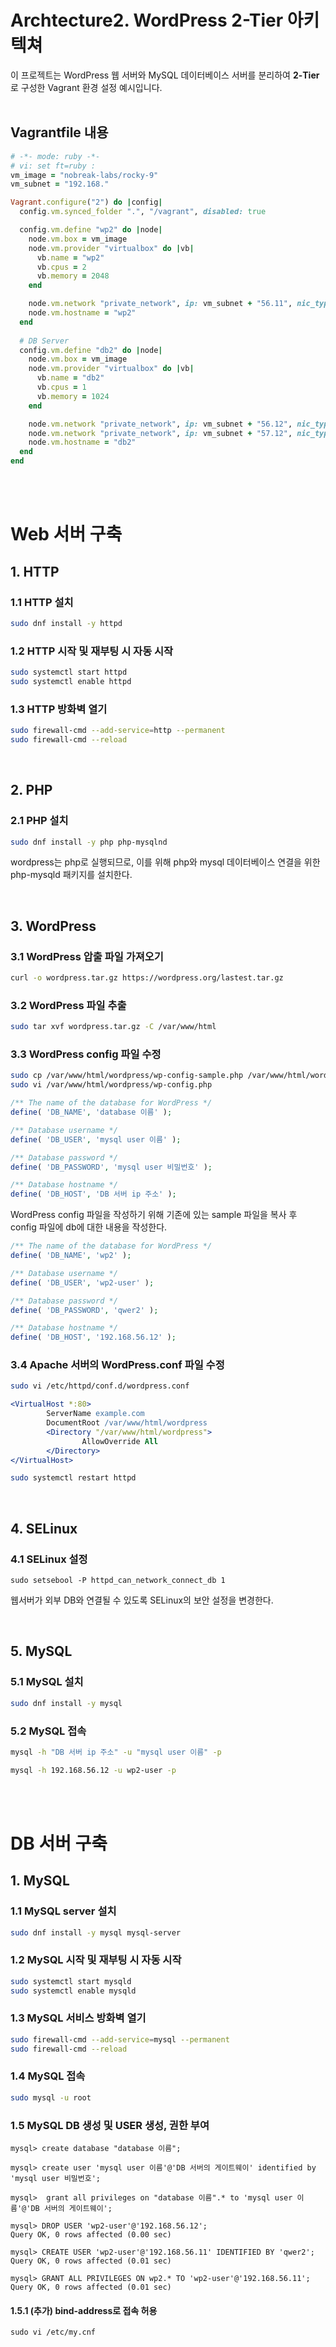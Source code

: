 # Archtecture2. WordPress 2-Tier 아키텍쳐
이 프로젝트는 WordPress 웹 서버와 MySQL 데이터베이스 서버를 분리하여
**2-Tier**로 구성한 Vagrant 환경 설정 예시입니다. 
<br><br>
## Vagrantfile 내용
```ruby
# -*- mode: ruby -*-
# vi: set ft=ruby :
vm_image = "nobreak-labs/rocky-9"
vm_subnet = "192.168."

Vagrant.configure("2") do |config|
  config.vm.synced_folder ".", "/vagrant", disabled: true

  config.vm.define "wp2" do |node|
    node.vm.box = vm_image
    node.vm.provider "virtualbox" do |vb|
      vb.name = "wp2"
      vb.cpus = 2
      vb.memory = 2048
    end

    node.vm.network "private_network", ip: vm_subnet + "56.11", nic_type: "virtio"
    node.vm.hostname = "wp2"
  end
  
  # DB Server
  config.vm.define "db2" do |node|
    node.vm.box = vm_image
    node.vm.provider "virtualbox" do |vb|
      vb.name = "db2"
      vb.cpus = 1
      vb.memory = 1024
    end

    node.vm.network "private_network", ip: vm_subnet + "56.12", nic_type: "virtio"
    node.vm.network "private_network", ip: vm_subnet + "57.12", nic_type: "virtio"
    node.vm.hostname = "db2"
  end
end
```
<br><br>

# Web 서버 구축


## 1. HTTP

### 1.1 HTTP 설치

```bash
sudo dnf install -y httpd
```
### 1.2 HTTP 시작 및 재부팅 시 자동 시작
```bash
sudo systemctl start httpd
sudo systemctl enable httpd
```
### 1.3 HTTP 방화벽 열기
```bash
sudo firewall-cmd --add-service=http --permanent
sudo firewall-cmd --reload
```
<br>

## 2. PHP

### 2.1 PHP 설치
```bash
sudo dnf install -y php php-mysqlnd
```

wordpress는 php로 실행되므로, 이를 위해 php와 mysql 데이터베이스 연결을 위한 php-mysqld 패키지를 설치한다.

<br>


## 3. WordPress

### 3.1 WordPress 압출 파일 가져오기
```bash
curl -o wordpress.tar.gz https://wordpress.org/lastest.tar.gz
```
### 3.2 WordPress 파일 추출
```bash
sudo tar xvf wordpress.tar.gz -C /var/www/html
```
### 3.3 WordPress config 파일 수정
```bash
sudo cp /var/www/html/wordpress/wp-config-sample.php /var/www/html/wordpress/wp-config.php
sudo vi /var/www/html/wordpress/wp-config.php
```
```php
/** The name of the database for WordPress */
define( 'DB_NAME', 'database 이름' );

/** Database username */
define( 'DB_USER', 'mysql user 이름' );

/** Database password */
define( 'DB_PASSWORD', 'mysql user 비밀번호' );

/** Database hostname */
define( 'DB_HOST', 'DB 서버 ip 주소' );
```
WordPress config 파일을 작성하기 위해 기존에 있는 sample 파일을 복사 후 config 파일에 db에 대한 내용을 작성한다.
```php
/** The name of the database for WordPress */
define( 'DB_NAME', 'wp2' );

/** Database username */
define( 'DB_USER', 'wp2-user' );

/** Database password */
define( 'DB_PASSWORD', 'qwer2' );

/** Database hostname */
define( 'DB_HOST', '192.168.56.12' );
```
### 3.4 Apache 서버의 WordPress.conf 파일 수정
```bash
sudo vi /etc/httpd/conf.d/wordpress.conf
```
```apache
<VirtualHost *:80>
        ServerName example.com
        DocumentRoot /var/www/html/wordpress
        <Directory "/var/www/html/wordpress">
                AllowOverride All
        </Directory>
</VirtualHost>
```
```bash
sudo systemctl restart httpd
```
<br>

## 4. SELinux
### 4.1 SELinux 설정
```sudo
sudo setsebool -P httpd_can_network_connect_db 1
```
웹서버가 외부 DB와 연결될 수 있도록 SELinux의 보안 설정을 변경한다.

<br>


## 5. MySQL
### 5.1 MySQL 설치
```bash
sudo dnf install -y mysql
```
### 5.2 MySQL 접속
```bash
mysql -h "DB 서버 ip 주소" -u "mysql user 이름" -p
```
```bash
mysql -h 192.168.56.12 -u wp2-user -p
```

<br><br>


# DB 서버 구축
## 1. MySQL 
### 1.1 MySQL server 설치
```bash
sudo dnf install -y mysql mysql-server
```
### 1.2 MySQL 시작 및 재부팅 시 자동 시작
```bash
sudo systemctl start mysqld
sudo systemctl enable mysqld
```
### 1.3 MySQL 서비스 방화벽 열기
```bash
sudo firewall-cmd --add-service=mysql --permanent
sudo firewall-cmd --reload
```
### 1.4 MySQL 접속
```bash
sudo mysql -u root
```
### 1.5 MySQL DB 생성 및 USER 생성, 권한 부여
```mysql
mysql> create database "database 이름";

mysql> create user 'mysql user 이름'@'DB 서버의 게이트웨이' identified by 'mysql user 비밀번호';

mysql>  grant all privileges on "database 이름".* to 'mysql user 이름'@'DB 서버의 게이트웨이';
```
```mysql
mysql> DROP USER 'wp2-user'@'192.168.56.12';
Query OK, 0 rows affected (0.00 sec)

mysql> CREATE USER 'wp2-user'@'192.168.56.11' IDENTIFIED BY 'qwer2';
Query OK, 0 rows affected (0.01 sec)

mysql> GRANT ALL PRIVILEGES ON wp2.* TO 'wp2-user'@'192.168.56.11';
Query OK, 0 rows affected (0.01 sec)
```
#### 1.5.1 (추가) bind-address로 접속 허용
```
sudo vi /etc/my.cnf
```